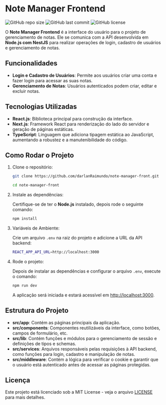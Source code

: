 # Note Manager Frontend

![GitHub repo size](https://img.shields.io/github/repo-size/darlanRaimundo/note-manager-front)
![GitHub last commit](https://img.shields.io/github/last-commit/darlanRaimundo/note-manager-front)
![GitHub license](https://img.shields.io/github/license/darlanRaimundo/note-manager-front)

O **Note Manager Frontend** é a interface do usuário para o projeto de gerenciamento de notas. Ele se comunica com a API desenvolvida em **Node.js com NestJS** para realizar operações de login, cadastro de usuários e gerenciamento de notas.

## Funcionalidades

- **Login e Cadastro de Usuários**: Permite aos usuários criar uma conta e fazer login para acessar as suas notas.
- **Gerenciamento de Notas**: Usuários autenticados podem criar, editar e excluir notas.

## Tecnologias Utilizadas

- **React.js**: Biblioteca principal para construção da interface.
- **Next.js**: Framework React para renderização do lado do servidor e geração de páginas estáticas.
- **TypeScript**: Linguagem que adiciona tipagem estática ao JavaScript, aumentando a robustez e a manutenibilidade do código.

## Como Rodar o Projeto

1. Clone o repositório:
   ```bash
   git clone https://github.com/darlanRaimundo/note-manager-front.git

   cd note-manager-front
   ```

2. Instale as dependências:

   Certifique-se de ter o **Node.js** instalado, depois rode o seguinte comando:
   ```bash
   npm install
   ```
3. Variáveis de Ambiente:

   Crie um arquivo `.env` na raiz do projeto e adicione a URL da API backend:
   ```bash
   REACT_APP_API_URL=http://localhost:3000
   ```

5. Rode o projeto:

   Depois de instalar as dependências e configurar o arquivo `.env`, execute o comando:
   ```bash
   npm run dev
   ```

   A aplicação será iniciada e estará acessível em [http://localhost:3000](http://localhost:3000).

## Estrutura do Projeto

- **src/app**: Contém as páginas principais da aplicação.
- **src/components**: Componentes reutilizáveis da interface, como botões, campos de formulário, etc.
- **src/lib**: Contém funções e módulos para o gerenciamento de sessão e definições de tipos e schemas.
- **src/services**: Arquivos responsáveis pelas requisições à API backend, como funções para login, cadastro e manipulação de notas.
- **src/middleware**: Contém a lógica para verificar o cookie e garantir que o usuário está autenticado antes de acessar as páginas protegidas.

## Licença

Este projeto está licenciado sob a MIT License - veja o arquivo [LICENSE](LICENSE) para mais detalhes.
